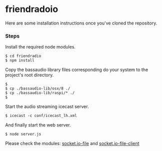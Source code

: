 # friendradoio

Here are some installation instructions once you've cloned the repository. 

### Steps

Install the required node modules. 

```
$ cd friendradio
$ npm install

```

Copy the bassaudio library files corresponding do your system to the project's root directory.

```
$ 
$ cp ./bassaudio-lib/osx/8 ./
$ cp ./bassaudio-lib/raspi/* ./
$

```

Start the audio streaming icecast server.

``` 
$ icecast -c conf/icecast_lh.xml

```
And finally start the web server. 

``` 
$ node server.js

```


Please check the modules: [socket.io-file](https://github.com/rico345100/socket.io-file) and [socket.io-file-client](https://github.com/rico345100/socket.io-file-client)